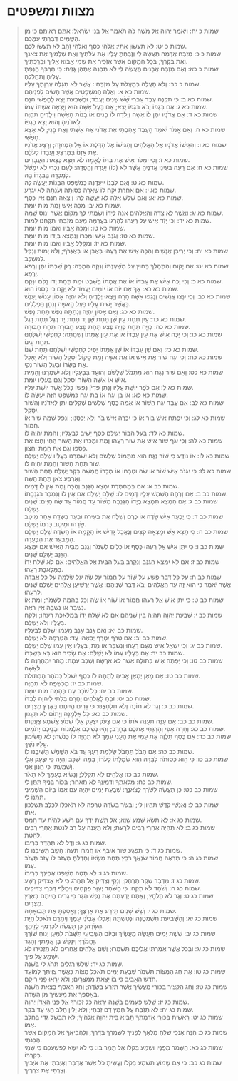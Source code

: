 # מצוות ומשפטים

> שמות כ יח: וַיֹּאמֶר יְהוָה אֶל מֹשֶׁה כֹּה תֹאמַר אֶל בְּנֵי יִשְׂרָאֵל:  אַתֶּם רְאִיתֶם כִּי מִן הַשָּׁמַיִם דִּבַּרְתִּי עִמָּכֶם.  
> שמות כ יט: לֹא תַעֲשׂוּן אִתִּי:  אֱלֹהֵי כֶסֶף וֵאלֹהֵי זָהָב לֹא תַעֲשׂוּ לָכֶם.  
> שמות כ כ: מִזְבַּח אֲדָמָה תַּעֲשֶׂה לִּי וְזָבַחְתָּ עָלָיו אֶת עֹלֹתֶיךָ וְאֶת שְׁלָמֶיךָ אֶת צֹאנְךָ וְאֶת בְּקָרֶךָ; בְּכָל הַמָּקוֹם אֲשֶׁר אַזְכִּיר אֶת שְׁמִי אָבוֹא אֵלֶיךָ וּבֵרַכְתִּיךָ.  
> שמות כ כא: וְאִם מִזְבַּח אֲבָנִים תַּעֲשֶׂה לִּי לֹא תִבְנֶה אֶתְהֶן גָּזִית:  כִּי חַרְבְּךָ הֵנַפְתָּ עָלֶיהָ וַתְּחַלְלֶהָ.  
> שמות כ כב: וְלֹא תַעֲלֶה בְמַעֲלֹת עַל מִזְבְּחִי:  אֲשֶׁר לֹא תִגָּלֶה עֶרְוָתְךָ עָלָיו.  
> שמות כא א: וְאֵלֶּה הַמִּשְׁפָּטִים אֲשֶׁר תָּשִׂים לִפְנֵיהֶם.  
> שמות כא ב: כִּי תִקְנֶה עֶבֶד עִבְרִי שֵׁשׁ שָׁנִים יַעֲבֹד; וּבַשְּׁבִעִת יֵצֵא לַחָפְשִׁי חִנָּם.  
> שמות כא ג: אִם בְּגַפּוֹ יָבֹא בְּגַפּוֹ יֵצֵא; אִם בַּעַל אִשָּׁה הוּא וְיָצְאָה אִשְׁתּוֹ עִמּוֹ.  
> שמות כא ד: אִם אֲדֹנָיו יִתֶּן לוֹ אִשָּׁה וְיָלְדָה לוֹ בָנִים אוֹ בָנוֹת הָאִשָּׁה וִילָדֶיהָ תִּהְיֶה לַאדֹנֶיהָ וְהוּא יֵצֵא בְגַפּוֹ.  
> שמות כא ה: וְאִם אָמֹר יֹאמַר הָעֶבֶד אָהַבְתִּי אֶת אֲדֹנִי אֶת אִשְׁתִּי וְאֶת בָּנָי; לֹא אֵצֵא חָפְשִׁי.  
> שמות כא ו: וְהִגִּישׁוֹ אֲדֹנָיו אֶל הָאֱלֹהִים וְהִגִּישׁוֹ אֶל הַדֶּלֶת אוֹ אֶל הַמְּזוּזָה; וְרָצַע אֲדֹנָיו אֶת אָזְנוֹ בַּמַּרְצֵעַ וַעֲבָדוֹ לְעֹלָם.  
> שמות כא ז: וְכִי יִמְכֹּר אִישׁ אֶת בִּתּוֹ לְאָמָה לֹא תֵצֵא כְּצֵאת הָעֲבָדִים.  
> שמות כא ח: אִם רָעָה בְּעֵינֵי אֲדֹנֶיהָ אֲשֶׁר לֹא (לוֹ) יְעָדָהּ וְהֶפְדָּהּ:  לְעַם נָכְרִי לֹא יִמְשֹׁל לְמָכְרָהּ בְּבִגְדוֹ בָהּ.  
> שמות כא ט: וְאִם לִבְנוֹ יִיעָדֶנָּה כְּמִשְׁפַּט הַבָּנוֹת יַעֲשֶׂה לָּהּ.  
> שמות כא י: אִם אַחֶרֶת יִקַּח לוֹ שְׁאֵרָהּ כְּסוּתָהּ וְעֹנָתָהּ לֹא יִגְרָע.  
> שמות כא יא: וְאִם שְׁלָשׁ אֵלֶּה לֹא יַעֲשֶׂה לָהּ:  וְיָצְאָה חִנָּם אֵין כָּסֶף.  
> שמות כא יב: מַכֵּה אִישׁ וָמֵת מוֹת יוּמָת.  
> שמות כא יג: וַאֲשֶׁר לֹא צָדָה וְהָאֱלֹהִים אִנָּה לְיָדוֹ וְשַׂמְתִּי לְךָ מָקוֹם אֲשֶׁר יָנוּס שָׁמָּה.  
> שמות כא יד: וְכִי יָזִד אִישׁ עַל רֵעֵהוּ לְהָרְגוֹ בְעָרְמָה מֵעִם מִזְבְּחִי תִּקָּחֶנּוּ לָמוּת.  
> שמות כא טו: וּמַכֵּה אָבִיו וְאִמּוֹ מוֹת יוּמָת.  
> שמות כא טז: וְגֹנֵב אִישׁ וּמְכָרוֹ וְנִמְצָא בְיָדוֹ מוֹת יוּמָת.  
> שמות כא יז: וּמְקַלֵּל אָבִיו וְאִמּוֹ מוֹת יוּמָת.  
> שמות כא יח: וְכִי יְרִיבֻן אֲנָשִׁים וְהִכָּה אִישׁ אֶת רֵעֵהוּ בְּאֶבֶן אוֹ בְאֶגְרֹף; וְלֹא יָמוּת וְנָפַל לְמִשְׁכָּב.  
> שמות כא יט: אִם יָקוּם וְהִתְהַלֵּךְ בַּחוּץ עַל מִשְׁעַנְתּוֹ וְנִקָּה הַמַּכֶּה:  רַק שִׁבְתּוֹ יִתֵּן וְרַפֹּא יְרַפֵּא.  
> שמות כא כ: וְכִי יַכֶּה אִישׁ אֶת עַבְדּוֹ אוֹ אֶת אֲמָתוֹ בַּשֵּׁבֶט וּמֵת תַּחַת יָדוֹ נָקֹם יִנָּקֵם.  
> שמות כא כא: אַךְ אִם יוֹם אוֹ יוֹמַיִם יַעֲמֹד לֹא יֻקַּם כִּי כַסְפּוֹ הוּא.  
> שמות כא כב: וְכִי יִנָּצוּ אֲנָשִׁים וְנָגְפוּ אִשָּׁה הָרָה וְיָצְאוּ יְלָדֶיהָ וְלֹא יִהְיֶה אָסוֹן עָנוֹשׁ יֵעָנֵשׁ כַּאֲשֶׁר יָשִׁית עָלָיו בַּעַל הָאִשָּׁה וְנָתַן בִּפְלִלִים.  
> שמות כא כג: וְאִם אָסוֹן יִהְיֶה וְנָתַתָּה נֶפֶשׁ תַּחַת נָפֶשׁ.  
> שמות כא כד: עַיִן תַּחַת עַיִן שֵׁן תַּחַת שֵׁן יָד תַּחַת יָד רֶגֶל תַּחַת רָגֶל.  
> שמות כא כה: כְּוִיָּה תַּחַת כְּוִיָּה פֶּצַע תַּחַת פָּצַע חַבּוּרָה תַּחַת חַבּוּרָה.  
> שמות כא כו: וְכִי יַכֶּה אִישׁ אֶת עֵין עַבְדּוֹ אוֹ אֶת עֵין אֲמָתוֹ וְשִׁחֲתָהּ:  לַחָפְשִׁי יְשַׁלְּחֶנּוּ תַּחַת עֵינוֹ.  
> שמות כא כז: וְאִם שֵׁן עַבְדּוֹ אוֹ שֵׁן אֲמָתוֹ יַפִּיל לַחָפְשִׁי יְשַׁלְּחֶנּוּ תַּחַת שִׁנּוֹ.  
> שמות כא כח: וְכִי יִגַּח שׁוֹר אֶת אִישׁ אוֹ אֶת אִשָּׁה וָמֵת סָקוֹל יִסָּקֵל הַשּׁוֹר וְלֹא יֵאָכֵל אֶת בְּשָׂרוֹ וּבַעַל הַשּׁוֹר נָקִי.  
> שמות כא כט: וְאִם שׁוֹר נַגָּח הוּא מִתְּמֹל שִׁלְשֹׁם וְהוּעַד בִּבְעָלָיו וְלֹא יִשְׁמְרֶנּוּ וְהֵמִית אִישׁ אוֹ אִשָּׁה הַשּׁוֹר יִסָּקֵל וְגַם בְּעָלָיו יוּמָת.  
> שמות כא ל: אִם כֹּפֶר יוּשַׁת עָלָיו וְנָתַן פִּדְיֹן נַפְשׁוֹ כְּכֹל אֲשֶׁר יוּשַׁת עָלָיו.  
> שמות כא לא: אוֹ בֵן יִגָּח אוֹ בַת יִגָּח כַּמִּשְׁפָּט הַזֶּה יֵעָשֶׂה לּוֹ.  
> שמות כא לב: אִם עֶבֶד יִגַּח הַשּׁוֹר אוֹ אָמָה כֶּסֶף שְׁלֹשִׁים שְׁקָלִים יִתֵּן לַאדֹנָיו וְהַשּׁוֹר יִסָּקֵל.  
> שמות כא לג: וְכִי יִפְתַּח אִישׁ בּוֹר אוֹ כִּי יִכְרֶה אִישׁ בֹּר וְלֹא יְכַסֶּנּוּ; וְנָפַל שָׁמָּה שּׁוֹר אוֹ חֲמוֹר.  
> שמות כא לד: בַּעַל הַבּוֹר יְשַׁלֵּם כֶּסֶף יָשִׁיב לִבְעָלָיו; וְהַמֵּת יִהְיֶה לּוֹ.  
> שמות כא לה: וְכִי יִגֹּף שׁוֹר אִישׁ אֶת שׁוֹר רֵעֵהוּ וָמֵת וּמָכְרוּ אֶת הַשּׁוֹר הַחַי וְחָצוּ אֶת כַּסְפּוֹ וְגַם אֶת הַמֵּת יֶחֱצוּן.  
> שמות כא לו: אוֹ נוֹדַע כִּי שׁוֹר נַגָּח הוּא מִתְּמוֹל שִׁלְשֹׁם וְלֹא יִשְׁמְרֶנּוּ בְּעָלָיו שַׁלֵּם יְשַׁלֵּם שׁוֹר תַּחַת הַשּׁוֹר וְהַמֵּת יִהְיֶה לּוֹ.  
> שמות כא לז: כִּי יִגְנֹב אִישׁ שׁוֹר אוֹ שֶׂה וּטְבָחוֹ אוֹ מְכָרוֹ חֲמִשָּׁה בָקָר יְשַׁלֵּם תַּחַת הַשּׁוֹר וְאַרְבַּע צֹאן תַּחַת הַשֶּׂה.  
> שמות כב א: אִם בַּמַּחְתֶּרֶת יִמָּצֵא הַגַּנָּב וְהֻכָּה וָמֵת אֵין לוֹ דָּמִים.  
> שמות כב ב: אִם זָרְחָה הַשֶּׁמֶשׁ עָלָיו דָּמִים לוֹ:  שַׁלֵּם יְשַׁלֵּם אִם אֵין לוֹ וְנִמְכַּר בִּגְנֵבָתוֹ.  
> שמות כב ג: אִם הִמָּצֵא תִמָּצֵא בְיָדוֹ הַגְּנֵבָה מִשּׁוֹר עַד חֲמוֹר עַד שֶׂה חַיִּים:  שְׁנַיִם יְשַׁלֵּם.  
> שמות כב ד: כִּי יַבְעֶר אִישׁ שָׂדֶה אוֹ כֶרֶם וְשִׁלַּח אֶת בְּעִירֹה וּבִעֵר בִּשְׂדֵה אַחֵר מֵיטַב שָׂדֵהוּ וּמֵיטַב כַּרְמוֹ יְשַׁלֵּם.  
> שמות כב ה: כִּי תֵצֵא אֵשׁ וּמָצְאָה קֹצִים וְנֶאֱכַל גָּדִישׁ אוֹ הַקָּמָה אוֹ הַשָּׂדֶה שַׁלֵּם יְשַׁלֵּם הַמַּבְעִר אֶת הַבְּעֵרָה.  
> שמות כב ו: כִּי יִתֵּן אִישׁ אֶל רֵעֵהוּ כֶּסֶף אוֹ כֵלִים לִשְׁמֹר וְגֻנַּב מִבֵּית הָאִישׁ אִם יִמָּצֵא הַגַּנָּב יְשַׁלֵּם שְׁנָיִם.  
> שמות כב ז: אִם לֹא יִמָּצֵא הַגַּנָּב וְנִקְרַב בַּעַל הַבַּיִת אֶל הָאֱלֹהִים:  אִם לֹא שָׁלַח יָדוֹ בִּמְלֶאכֶת רֵעֵהוּ.  
> שמות כב ח: עַל כָּל דְּבַר פֶּשַׁע עַל שׁוֹר עַל חֲמוֹר עַל שֶׂה עַל שַׂלְמָה עַל כָּל אֲבֵדָה אֲשֶׁר יֹאמַר כִּי הוּא זֶה עַד הָאֱלֹהִים יָבֹא דְּבַר שְׁנֵיהֶם:  אֲשֶׁר יַרְשִׁיעֻן אֱלֹהִים יְשַׁלֵּם שְׁנַיִם לְרֵעֵהוּ.  
> שמות כב ט: כִּי יִתֵּן אִישׁ אֶל רֵעֵהוּ חֲמוֹר אוֹ שׁוֹר אוֹ שֶׂה וְכָל בְּהֵמָה לִשְׁמֹר; וּמֵת אוֹ נִשְׁבַּר אוֹ נִשְׁבָּה אֵין רֹאֶה.  
> שמות כב י: שְׁבֻעַת יְהוָה תִּהְיֶה בֵּין שְׁנֵיהֶם אִם לֹא שָׁלַח יָדוֹ בִּמְלֶאכֶת רֵעֵהוּ; וְלָקַח בְּעָלָיו וְלֹא יְשַׁלֵּם.  
> שמות כב יא: וְאִם גָּנֹב יִגָּנֵב מֵעִמּוֹ יְשַׁלֵּם לִבְעָלָיו.  
> שמות כב יב: אִם טָרֹף יִטָּרֵף יְבִאֵהוּ עֵד:  הַטְּרֵפָה לֹא יְשַׁלֵּם.  
> שמות כב יג: וְכִי יִשְׁאַל אִישׁ מֵעִם רֵעֵהוּ וְנִשְׁבַּר אוֹ מֵת; בְּעָלָיו אֵין עִמּוֹ שַׁלֵּם יְשַׁלֵּם.  
> שמות כב יד: אִם בְּעָלָיו עִמּוֹ לֹא יְשַׁלֵּם:  אִם שָׂכִיר הוּא בָּא בִּשְׂכָרוֹ.  
> שמות כב טו: וְכִי יְפַתֶּה אִישׁ בְּתוּלָה אֲשֶׁר לֹא אֹרָשָׂה וְשָׁכַב עִמָּהּ:  מָהֹר יִמְהָרֶנָּה לּוֹ לְאִשָּׁה.  
> שמות כב טז: אִם מָאֵן יְמָאֵן אָבִיהָ לְתִתָּהּ לוֹ כֶּסֶף יִשְׁקֹל כְּמֹהַר הַבְּתוּלֹת.  
> שמות כב יז: מְכַשֵּׁפָה לֹא תְחַיֶּה.  
> שמות כב יח: כָּל שֹׁכֵב עִם בְּהֵמָה מוֹת יוּמָת.  
> שמות כב יט: זֹבֵחַ לָאֱלֹהִים יָחֳרָם בִּלְתִּי לַיהוָה לְבַדּוֹ.  
> שמות כב כ: וְגֵר לֹא תוֹנֶה וְלֹא תִלְחָצֶנּוּ:  כִּי גֵרִים הֱיִיתֶם בְּאֶרֶץ מִצְרָיִם.  
> שמות כב כא: כָּל אַלְמָנָה וְיָתוֹם לֹא תְעַנּוּן.  
> שמות כב כב: אִם עַנֵּה תְעַנֶּה אֹתוֹ כִּי אִם צָעֹק יִצְעַק אֵלַי שָׁמֹעַ אֶשְׁמַע צַעֲקָתוֹ.  
> שמות כב כג: וְחָרָה אַפִּי וְהָרַגְתִּי אֶתְכֶם בֶּחָרֶב; וְהָיוּ נְשֵׁיכֶם אַלְמָנוֹת וּבְנֵיכֶם יְתֹמִים.  
> שמות כב כד: אִם כֶּסֶף תַּלְוֶה אֶת עַמִּי אֶת הֶעָנִי עִמָּךְ לֹא תִהְיֶה לוֹ כְּנֹשֶׁה; לֹא תְשִׂימוּן עָלָיו נֶשֶׁךְ.  
> שמות כב כה: אִם חָבֹל תַּחְבֹּל שַׂלְמַת רֵעֶךָ עַד בֹּא הַשֶּׁמֶשׁ תְּשִׁיבֶנּוּ לוֹ.  
> שמות כב כו: כִּי הִוא כְסוּתֹה לְבַדָּהּ הִוא שִׂמְלָתוֹ לְעֹרוֹ; בַּמֶּה יִשְׁכָּב וְהָיָה כִּי יִצְעַק אֵלַי וְשָׁמַעְתִּי כִּי חַנּוּן אָנִי.  
> שמות כב כז: אֱלֹהִים לֹא תְקַלֵּל; וְנָשִׂיא בְעַמְּךָ לֹא תָאֹר.  
> שמות כב כח: מְלֵאָתְךָ וְדִמְעֲךָ לֹא תְאַחֵר; בְּכוֹר בָּנֶיךָ תִּתֶּן לִי.  
> שמות כב כט: כֵּן תַּעֲשֶׂה לְשֹׁרְךָ לְצֹאנֶךָ:  שִׁבְעַת יָמִים יִהְיֶה עִם אִמּוֹ בַּיּוֹם הַשְּׁמִינִי תִּתְּנוֹ לִי.  
> שמות כב ל: וְאַנְשֵׁי קֹדֶשׁ תִּהְיוּן לִי; וּבָשָׂר בַּשָּׂדֶה טְרֵפָה לֹא תֹאכֵלוּ לַכֶּלֶב תַּשְׁלִכוּן אֹתוֹ.  
> שמות כג א: לֹא תִשָּׂא שֵׁמַע שָׁוְא; אַל תָּשֶׁת יָדְךָ עִם רָשָׁע לִהְיֹת עֵד חָמָס.  
> שמות כג ב: לֹא תִהְיֶה אַחֲרֵי רַבִּים לְרָעֹת; וְלֹא תַעֲנֶה עַל רִב לִנְטֹת אַחֲרֵי רַבִּים לְהַטֹּת.  
> שמות כג ג: וְדָל לֹא תֶהְדַּר בְּרִיבוֹ.  
> שמות כג ד: כִּי תִפְגַּע שׁוֹר אֹיִבְךָ אוֹ חֲמֹרוֹ תֹּעֶה:  הָשֵׁב תְּשִׁיבֶנּוּ לוֹ.  
> שמות כג ה: כִּי תִרְאֶה חֲמוֹר שֹׂנַאֲךָ רֹבֵץ תַּחַת מַשָּׂאוֹ וְחָדַלְתָּ מֵעֲזֹב לוֹ עָזֹב תַּעֲזֹב עִמּוֹ.  
> שמות כג ו: לֹא תַטֶּה מִשְׁפַּט אֶבְיֹנְךָ בְּרִיבוֹ.  
> שמות כג ז: מִדְּבַר שֶׁקֶר תִּרְחָק; וְנָקִי וְצַדִּיק אַל תַּהֲרֹג כִּי לֹא אַצְדִּיק רָשָׁע.  
> שמות כג ח: וְשֹׁחַד לֹא תִקָּח:  כִּי הַשֹּׁחַד יְעַוֵּר פִּקְחִים וִיסַלֵּף דִּבְרֵי צַדִּיקִים.  
> שמות כג ט: וְגֵר לֹא תִלְחָץ; וְאַתֶּם יְדַעְתֶּם אֶת נֶפֶשׁ הַגֵּר כִּי גֵרִים הֱיִיתֶם בְּאֶרֶץ מִצְרָיִם.  
> שמות כג י: וְשֵׁשׁ שָׁנִים תִּזְרַע אֶת אַרְצֶךָ; וְאָסַפְתָּ אֶת תְּבוּאָתָהּ.  
> שמות כג יא: וְהַשְּׁבִיעִת תִּשְׁמְטֶנָּה וּנְטַשְׁתָּהּ וְאָכְלוּ אֶבְיֹנֵי עַמֶּךָ וְיִתְרָם תֹּאכַל חַיַּת הַשָּׂדֶה; כֵּן תַּעֲשֶׂה לְכַרְמְךָ לְזֵיתֶךָ.  
> שמות כג יב: שֵׁשֶׁת יָמִים תַּעֲשֶׂה מַעֲשֶׂיךָ וּבַיּוֹם הַשְּׁבִיעִי תִּשְׁבֹּת לְמַעַן יָנוּחַ שׁוֹרְךָ וַחֲמֹרֶךָ וְיִנָּפֵשׁ בֶּן אֲמָתְךָ וְהַגֵּר.  
> שמות כג יג: וּבְכֹל אֲשֶׁר אָמַרְתִּי אֲלֵיכֶם תִּשָּׁמֵרוּ; וְשֵׁם אֱלֹהִים אֲחֵרִים לֹא תַזְכִּירוּ לֹא יִשָּׁמַע עַל פִּיךָ.  
> שמות כג יד: שָׁלֹשׁ רְגָלִים תָּחֹג לִי בַּשָּׁנָה.  
> שמות כג טו: אֶת חַג הַמַּצּוֹת תִּשְׁמֹר שִׁבְעַת יָמִים תֹּאכַל מַצּוֹת כַּאֲשֶׁר צִוִּיתִךָ לְמוֹעֵד חֹדֶשׁ הָאָבִיב כִּי בוֹ יָצָאתָ מִמִּצְרָיִם; וְלֹא יֵרָאוּ פָנַי רֵיקָם.  
> שמות כג טז: וְחַג הַקָּצִיר בִּכּוּרֵי מַעֲשֶׂיךָ אֲשֶׁר תִּזְרַע בַּשָּׂדֶה; וְחַג הָאָסִף בְּצֵאת הַשָּׁנָה בְּאָסְפְּךָ אֶת מַעֲשֶׂיךָ מִן הַשָּׂדֶה.  
> שמות כג יז: שָׁלֹשׁ פְּעָמִים בַּשָּׁנָה יֵרָאֶה כָּל זְכוּרְךָ אֶל פְּנֵי הָאָדֹן יְהוָה.  
> שמות כג יח: לֹא תִזְבַּח עַל חָמֵץ דַּם זִבְחִי; וְלֹא יָלִין חֵלֶב חַגִּי עַד בֹּקֶר.  
> שמות כג יט: רֵאשִׁית בִּכּוּרֵי אַדְמָתְךָ תָּבִיא בֵּית יְהוָה אֱלֹהֶיךָ; לֹא תְבַשֵּׁל גְּדִי בַּחֲלֵב אִמּוֹ.  
> שמות כג כ: הִנֵּה אָנֹכִי שֹׁלֵחַ מַלְאָךְ לְפָנֶיךָ לִשְׁמָרְךָ בַּדָּרֶךְ; וְלַהֲבִיאֲךָ אֶל הַמָּקוֹם אֲשֶׁר הֲכִנֹתִי.  
> שמות כג כא: הִשָּׁמֶר מִפָּנָיו וּשְׁמַע בְּקֹלוֹ אַל תַּמֵּר בּוֹ:  כִּי לֹא יִשָּׂא לְפִשְׁעֲכֶם כִּי שְׁמִי בְּקִרְבּוֹ.  
> שמות כג כב: כִּי אִם שָׁמוֹעַ תִּשְׁמַע בְּקֹלוֹ וְעָשִׂיתָ כֹּל אֲשֶׁר אֲדַבֵּר וְאָיַבְתִּי אֶת אֹיְבֶיךָ וְצַרְתִּי אֶת צֹרְרֶיךָ.   
 

